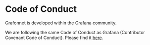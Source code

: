 # Code of Conduct

Grafonnet is developed within the Grafana community.

We are following the same Code of Conduct as Grafana (Contributor Covenant Code
of Conduct). Please find it [here][coc].


[coc]:https://github.com/grafana/grafana/blob/master/CODE_OF_CONDUCT.md
